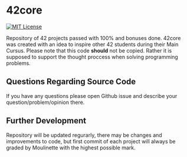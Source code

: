 # 42core

[![MIT License](https://img.shields.io/badge/License-MIT-green.svg)](https://choosealicense.com/licenses/mit/)

Repository of 42 projects passed with 100% and bonuses done.
42core was created with an idea to inspire other 42 students during their Main Cursus.
Please note that this code __should__ not be copied. Rather it is supposed to support the thought proccess when solving programming problems.

## Questions Regarding Source Code
If you have any questions please open Github issue and describe your question/problem/opinion there.

## Further Development
Repository will be updated regurarly, there may be changes and improvements to code, but first commit of each project will always be graded by Moulinette with the highest possible mark.
